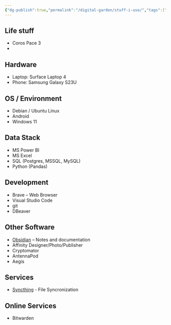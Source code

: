 ```yaml
---
{"dg-publish":true,"permalink":"/digital-garden/stuff-i-use/","tags":["DigitalGarden"],"noteIcon":"","created":"2024-02-19T15:12:00","updated":"2024-02-19T15:12:00"}
---
```


## Life stuff
- Coros Pace 3
- 
## Hardware

- Laptop: Surface Laptop 4
- Phone: Samsung Galaxy S23U

## OS / Environment
- Debian / Ubuntu Linux 
- Android
- Windows 11
## Data Stack
- MS Power BI
- MS Excel
- SQL (Postgres, MSSQL, MySQL)
- Python (Pandas)
## Development

- Brave – Web Browser
- Visual Studio Code
- git
- DBeaver
## Other Software

- [Obsidian](https://obsidian.md/) – Notes and documentation
- Affinity Designer/Photo/Publisher
- Cryptomator 
- AntennaPod
- Aegis

## Services
- [Syncthing](https://syncthing.net/) - File Syncronization

## Online Services
- Bitwarden



